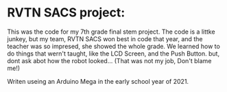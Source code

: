 # RVTN SACS project:

This was the code for my 7th grade final stem project. The code is a littke junkey, but my team, RVTN SACS won best in code that year, and the teacher was so impresed, she showed the whole grade. We learned how to do things that wern't taught, like the LCD Screen, and the Push Button. but, dont ask abot how the robot looked... (That was not my job, Don't blame me!)

Writen useing an Arduino Mega in the early school year of 2021.
